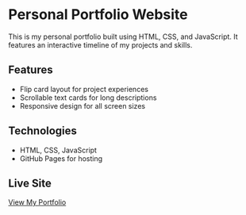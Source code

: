 # Personal Portfolio Website

This is my personal portfolio built using HTML, CSS, and JavaScript. It features an interactive timeline of my projects and skills.

## Features
- Flip card layout for project experiences
- Scrollable text cards for long descriptions
- Responsive design for all screen sizes

## Technologies
- HTML, CSS, JavaScript
- GitHub Pages for hosting

## Live Site
[View My Portfolio](https://yourusername.github.io/my-portfolio/)
